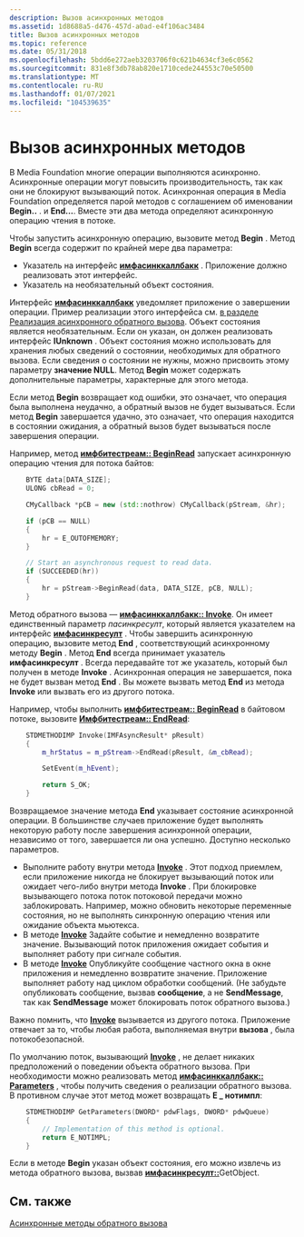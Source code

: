 ```yaml
---
description: Вызов асинхронных методов
ms.assetid: 1d8688a5-d476-457d-a0ad-e4f106ac3484
title: Вызов асинхронных методов
ms.topic: reference
ms.date: 05/31/2018
ms.openlocfilehash: 5bdd6e272aeb3203706f0c621b4634cf3e6c0562
ms.sourcegitcommit: 831e8f3db78ab820e1710cede244553c70e50500
ms.translationtype: MT
ms.contentlocale: ru-RU
ms.lasthandoff: 01/07/2021
ms.locfileid: "104539635"
---
```

# <a name="calling-asynchronous-methods"></a>Вызов асинхронных методов

В Media Foundation многие операции выполняются асинхронно. Асинхронные операции могут повысить производительность, так как они не блокируют вызывающий поток. Асинхронная операция в Media Foundation определяется парой методов с соглашением об именовании **Begin..** . и **End...**. Вместе эти два метода определяют асинхронную операцию чтения в потоке.

Чтобы запустить асинхронную операцию, вызовите метод **Begin** . Метод **Begin** всегда содержит по крайней мере два параметра:

-   Указатель на интерфейс [**имфасинккаллбакк**](/windows/desktop/api/mfobjects/nn-mfobjects-imfasynccallback) . Приложение должно реализовать этот интерфейс.
-   Указатель на необязательный объект состояния.

Интерфейс [**имфасинккаллбакк**](/windows/desktop/api/mfobjects/nn-mfobjects-imfasynccallback) уведомляет приложение о завершении операции. Пример реализации этого интерфейса см. [в разделе Реализация асинхронного обратного вызова](implementing-the-asynchronous-callback.md). Объект состояния является необязательным. Если он указан, он должен реализовать интерфейс **IUnknown** . Объект состояния можно использовать для хранения любых сведений о состоянии, необходимых для обратного вызова. Если сведения о состоянии не нужны, можно присвоить этому параметру **значение NULL**. Метод **Begin** может содержать дополнительные параметры, характерные для этого метода.

Если метод **Begin** возвращает код ошибки, это означает, что операция была выполнена неудачно, а обратный вызов не будет вызываться. Если метод **Begin** завершается удачно, это означает, что операция находится в состоянии ожидания, а обратный вызов будет вызываться после завершения операции.

Например, метод [**имфбитестреам:: BeginRead**](/windows/desktop/api/mfobjects/nf-mfobjects-imfbytestream-beginread) запускает асинхронную операцию чтения для потока байтов:


```C++
    BYTE data[DATA_SIZE];
    ULONG cbRead = 0;

    CMyCallback *pCB = new (std::nothrow) CMyCallback(pStream, &hr);

    if (pCB == NULL)
    {
        hr = E_OUTOFMEMORY;
    }

    // Start an asynchronous request to read data.
    if (SUCCEEDED(hr))
    {
        hr = pStream->BeginRead(data, DATA_SIZE, pCB, NULL);
    }
```



Метод обратного вызова — [**имфасинккаллбакк:: Invoke**](/windows/desktop/api/mfobjects/nf-mfobjects-imfasynccallback-invoke). Он имеет единственный параметр *пасинкресулт*, который является указателем на интерфейс [**имфасинкресулт**](/windows/desktop/api/mfobjects/nn-mfobjects-imfasyncresult) . Чтобы завершить асинхронную операцию, вызовите метод **End** , соответствующий асинхронному методу **Begin** . Метод **End** всегда принимает указатель **имфасинкресулт** . Всегда передавайте тот же указатель, который был получен в методе **Invoke** . Асинхронная операция не завершается, пока не будет вызван метод **End** . Вы можете вызвать метод **End** из метода **Invoke** или вызвать его из другого потока.

Например, чтобы выполнить [**имфбитестреам:: BeginRead**](/windows/desktop/api/mfobjects/nf-mfobjects-imfbytestream-beginread) в байтовом потоке, вызовите [**Имфбитестреам:: EndRead**](/windows/desktop/api/mfobjects/nf-mfobjects-imfbytestream-endread):


```C++
    STDMETHODIMP Invoke(IMFAsyncResult* pResult)
    {
        m_hrStatus = m_pStream->EndRead(pResult, &m_cbRead);

        SetEvent(m_hEvent);

        return S_OK;
    }
```



Возвращаемое значение метода **End** указывает состояние асинхронной операции. В большинстве случаев приложение будет выполнять некоторую работу после завершения асинхронной операции, независимо от того, завершается ли она успешно. Доступно несколько параметров.

-   Выполните работу внутри метода [**Invoke**](/windows/desktop/api/mfobjects/nf-mfobjects-imfasynccallback-invoke) . Этот подход приемлем, если приложение никогда не блокирует вызывающий поток или ожидает чего-либо внутри метода **Invoke** . При блокировке вызывающего потока поток потоковой передачи можно заблокировать. Например, можно обновить некоторые переменные состояния, но не выполнять синхронную операцию чтения или ожидание объекта мьютекса.
-   В методе [**Invoke**](/windows/desktop/api/mfobjects/nf-mfobjects-imfasynccallback-invoke) Задайте событие и немедленно возвратите значение. Вызывающий поток приложения ожидает события и выполняет работу при сигнале события.
-   В методе [**Invoke**](/windows/desktop/api/mfobjects/nf-mfobjects-imfasynccallback-invoke) Опубликуйте сообщение частного окна в окне приложения и немедленно возвратите значение. Приложение выполняет работу над циклом обработки сообщений. (Не забудьте опубликовать сообщение, вызвав **сообщение**, а не **SendMessage**, так как **SendMessage** может блокировать поток обратного вызова.)

Важно помнить, что [**Invoke**](/windows/desktop/api/mfobjects/nf-mfobjects-imfasynccallback-invoke) вызывается из другого потока. Приложение отвечает за то, чтобы любая работа, выполняемая внутри **вызова** , была потокобезопасной.

По умолчанию поток, вызывающий [**Invoke**](/windows/desktop/api/mfobjects/nf-mfobjects-imfasynccallback-invoke) , не делает никаких предположений о поведении объекта обратного вызова. При необходимости можно реализовать метод [**имфасинккаллбакк:: Parameters**](/windows/desktop/api/mfobjects/nf-mfobjects-imfasynccallback-getparameters) , чтобы получить сведения о реализации обратного вызова. В противном случае этот метод может возвращать **E \_ нотимпл**:


```C++
    STDMETHODIMP GetParameters(DWORD* pdwFlags, DWORD* pdwQueue)
    {
        // Implementation of this method is optional.
        return E_NOTIMPL;
    }
```



Если в методе **Begin** указан объект состояния, его можно извлечь из метода обратного вызова, вызвав [**имфасинкресулт::**](/windows/desktop/api/mfobjects/nf-mfobjects-imfasyncresult-getstate)GetObject.

## <a name="related-topics"></a>См. также

<dl> <dt>

[Асинхронные методы обратного вызова](asynchronous-callback-methods.md)
</dt> </dl>

 

 



